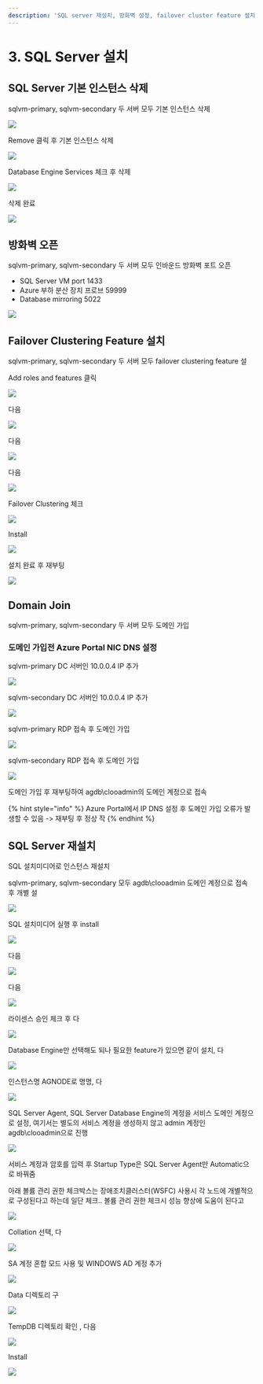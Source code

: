 ```yaml
---
description: 'SQL server 재설치, 방화벽 설정, failover cluster feature 설치, domain join'
---
```


# 3. SQL Server 설치

## SQL Server 기본 인스턴스 삭제 

sqlvm-primary, sqlvm-secondary 두 서버 모두 기본 인스턴스 삭제 

![](../../../.gitbook/assets/dcvm-dc-install23.png)

Remove 클릭 후 기본 인스턴스 삭제 

![](../../../.gitbook/assets/dcvm-dc-install24.png)

Database Engine Services 체크 후 삭제 

![](../../../.gitbook/assets/dcvm-dc-install25.png)

삭제 완료 

![](../../../.gitbook/assets/dcvm-dc-install26.png)

## 방화벽 오픈 

sqlvm-primary, sqlvm-secondary 두 서버 모두 인바운드 방화벽 포트 오픈 

* SQL Server VM port 1433
* Azure 부하 분산 장치 프로브 59999
* Database mirroring 5022

![](../../../.gitbook/assets/dcvm-dc-install27.png)

## Failover Clustering Feature 설치

sqlvm-primary, sqlvm-secondary 두 서버 모두 ​failover clustering feature 설

Add roles and features 클릭

![](../../../.gitbook/assets/dcvm-dc-install28_1.png)

다음

![](../../../.gitbook/assets/dcvm-dc-install29.png)

다음

![](../../../.gitbook/assets/dcvm-dc-install30.png)

다음 

![](../../../.gitbook/assets/dcvm-dc-install31.png)

Failover Clustering 체크 

![](../../../.gitbook/assets/dcvm-dc-install32.png)

Install 

![](../../../.gitbook/assets/dcvm-dc-install33.png)

설치 완료 후 재부팅

![](../../../.gitbook/assets/dcvm-dc-install34.png)

## Domain Join 

sqlvm-primary, sqlvm-secondary 두 서버 모두 도메인 가입

### 도메인 가입전 Azure Portal NIC DNS 설정

sqlvm-primary DC 서버인 10.0.0.4 IP 추가 

![](../../../.gitbook/assets/dcvm-dc-install35.png)

sqlvm-secondary DC 서버인 10.0.0.4 IP 추가 

![](../../../.gitbook/assets/dcvm-dc-install36.png)

sqlvm-primary RDP 접속 후 도메인 가입

![](../../../.gitbook/assets/dcvm-dc-install37.png)

sqlvm-secondary RDP 접속 후 도메인 가입

![](../../../.gitbook/assets/dcvm-dc-install38.png)

도메인 가입 후 재부팅하여 agdb\clooadmin의 도메인 계정으로 접속 

{% hint style="info" %}
Azure Portal에서 IP DNS 설정 후 도메인 가입 오류가 발생할 수 있음 -&gt; 재부팅 후 정상 작
{% endhint %}

## SQL Server 재설치 

SQL 설치미디어로 인스턴스 재설치

sqlvm-primary, sqlvm-secondary 모두 agdb\clooadmin 도메인 계정으로 접속 후 개별 설

![](../../../.gitbook/assets/sqlvm-primary-reinstall.png)

SQL 설치미디어 실행 후 install

![](../../../.gitbook/assets/sqlvm-primary-reinstall2.png)

다음

![](../../../.gitbook/assets/sqlvm-primary-reinstall3.png)

다음

![](../../../.gitbook/assets/sqlvm-primary-reinstall4.png)

라이센스 승인 체크 후 다

![](../../../.gitbook/assets/sqlvm-primary-reinstall5.png)

Database Engine만 선택해도 되나 필요한 feature가 있으면 같이 설치, 다

![](../../../.gitbook/assets/sqlvm-primary-reinstall6.png)

인스턴스명 AGNODE로 명명, 다

![](../../../.gitbook/assets/sqlvm-primary-reinstall7.png)

SQL Server Agent, SQL Server Database Engine의 계정을 서비스 도메인 계정으로 설정, 여기서는 별도의 서비스 계정을 생성하지 않고 admin 계정인 agdb\clooadmin으로 진행

![](../../../.gitbook/assets/sqlvm-primary-reinstall8.png)

서비스 계정과 암호를 입력 후 Startup Type은 SQL Server Agent만 Automatic으로 바꿔줌 

아래 볼륨 관리 권한 체크박스는 장애조치클러스터\(WSFC\) 사용시 각 노드에 개별적으로 구성된다고 하는데 일단 체크.. 볼륨 관리 권한 체크시 성능 향상에 도움이 된다고 

![](../../../.gitbook/assets/sqlvm-primary-reinstall10.png)

Collation 선택, 다

![](../../../.gitbook/assets/sqlvm-primary-reinstall11.png)

SA 계정 혼합 모드 사용 및 WINDOWS AD 계정 추가

![](../../../.gitbook/assets/sqlvm-primary-reinstall12.png)

Data 디렉토리 구

![](../../../.gitbook/assets/sqlvm-primary-reinstall13.png)

TempDB 디렉토리 확인 , 다음 

![](../../../.gitbook/assets/sqlvm-primary-reinstall14.png)

Install

![](../../../.gitbook/assets/sqlvm-primary-reinstall15.png)



